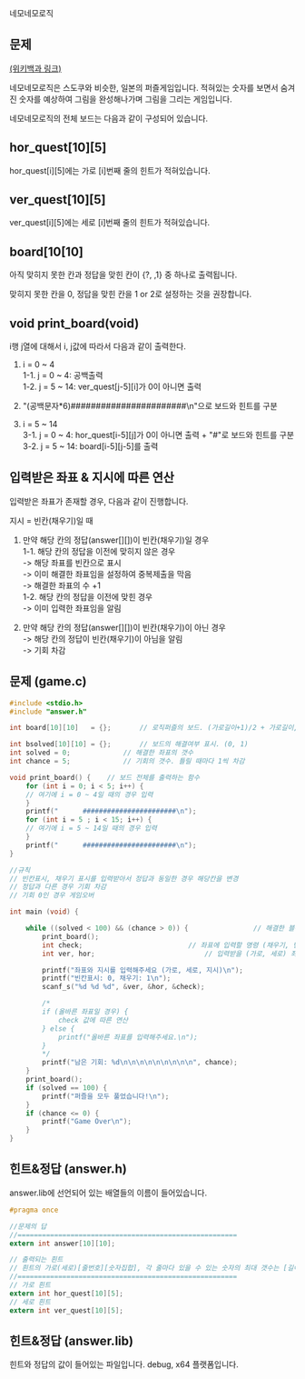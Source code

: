  네모네모로직
## 문제
[(위키백과 링크)](https://ko.wikipedia.org/wiki/%EB%85%B8%EB%85%B8%EA%B7%B8%EB%9E%A8_)

네모네모로직은 스도쿠와 비슷한, 일본의 퍼즐게임입니다. 적혀있는 숫자를 보면서 숨겨진 숫자를 예상하여 그림을 완성해나가며 그림을 그리는 게임입니다.

네모네모로직의 전체 보드는 다음과 같이 구성되어 있습니다.

## hor_quest[10][5]
hor_quest[i][5]에는 가로 [i]번째 줄의 힌트가 적혀있습니다.

## ver_quest[10][5]
ver_quest[i][5]에는 세로 [i]번째 줄의 힌트가 적혀있습니다.
## board[10[10]
아직 맞히지 못한 칸과 정답을 맞힌 칸이 {?,  ,1} 중 하나로 출력됩니다.

맞히지 못한 칸을 0, 정답을 맞힌 칸을 1 or 2로 설정하는 것을 권장합니다.

## void print_board(void)
i행 j열에 대해서 i, j값에 따라서 다음과 같이 출력한다.


1. i = 0 ~ 4\
	1-1. j = 0 ~ 4: 공백출력\
	1-2. j = 5 ~ 14: ver_quest[j-5][i]가 0이 아니면 출력

2. "(공백문자*6)#######################\n"으로 보드와 힌트를 구분

3. i = 5 ~ 14\
	3-1. j = 0 ~ 4: hor_quest[i-5][j]가 0이 아니면 출력 + "#"로 보드와 힌트를 구분\
	3-2. j = 5 ~ 14: board[i-5][j-5]를 출력



## 입력받은 좌표 & 지시에 따른 연산
입력받은 좌표가 존재할 경우, 다음과 같이 진행합니다.

지시 = 빈칸(채우기)일 때
  1. 만약 해당 칸의 정답(answer[][])이 빈칸(채우기)일 경우\
  	1-1. 해당 칸의 정답을 이전에 맞히지 않은 경우\
		-> 해당 좌표를 빈칸으로 표시\
		-> 이미 해결한 좌표임을 설정하여 중복제출을 막음\
		-> 해결한 좌표의 수 +1\
    1-2. 해당 칸의 정답을 이전에 맞힌 경우\
		-> 이미 입력한 좌표임을 알림
      
  2. 만약 해당 칸의 정답(answer[][])이 빈칸(채우기)이 아닌 경우\
		-> 해당 칸의 정답이 빈칸(채우기)이 아님을 알림\
		-> 기회 차감



## 문제 (game.c)

```C
#include <stdio.h>
#include "answer.h"

int board[10][10]   = {};		// 로직퍼즐의 보드. (가로길이+1)/2 + 가로길이, (세로길이+1)/2 + 세로길이("?", "0", " ")

int bsolved[10][10] = {};		// 보드의 해결여부 표시.	(0, 1)
int solved = 0;				// 해결한 좌표의 갯수
int chance = 5;				// 기회의 갯수. 틀릴 때마다 1씩 차감

void print_board() {	// 보드 전체를 출력하는 함수
	for (int i = 0; i < 5; i++) {
	// 여기에 i = 0 ~ 4일 때의 경우 입력
	}
	printf("      #######################\n");
	for (int i = 5 ; i < 15; i++) {
	// 여기에 i = 5 ~ 14일 때의 경우 입력
	}
	printf("      #######################\n");
}

//규칙
// 빈칸표시, 채우기 표시를 입력받아서 정답과 동일한 경우 해당칸을 변경
// 정답과 다른 경우 기회 차감
// 기회 0인 경우 게임오버

int main (void) {

	while ((solved < 100) && (chance > 0)) {				// 해결한 블록의 갯수가 (가로x세로) 이하일때 반복
		print_board();
		int check;							// 좌표에 입력할 명령 (채우기, 빈칸표시 하기)
		int ver, hor;							// 입력받을 (가로, 세로) 좌표

		printf("좌표와 지시를 입력해주세요 (가로, 세로, 지시)\n");
		printf("빈칸표시: 0, 채우기: 1\n");
		scanf_s("%d %d %d", &ver, &hor, &check);

		/*
		if (올바른 좌표일 경우) {
			check 값에 따른 연산
		} else {
			printf("올바른 좌표를 입력해주세요.\n");
		}
		*/
		printf("남은 기회: %d\n\n\n\n\n\n\n\n\n", chance);
	}
	print_board();
	if (solved == 100) {
		printf("퍼즐을 모두 풀었습니다!\n");
	}
	if (chance <= 0) {
		printf("Game Over\n");
	}
}
```


## 힌트&정답 (answer.h)
answer.lib에 선언되어 있는 배열들의 이름이 들어있습니다.
```C
#pragma once

//문제의 답
//======================================================
extern int answer[10][10];

// 출력되는 흰트
// 흰트의 가로(세로)[줄번호][숫자집합], 각 줄마다 있을 수 있는 숫자의 최대 갯수는 [길이+1/2]
//======================================================
// 가로 흰트
extern int hor_quest[10][5];
// 세로 흰트
extern int ver_quest[10][5];
```

## 힌트&정답 (answer.lib)
힌트와 정답의 값이 들어있는 파일입니다.
debug, x64 플랫폼입니다.

